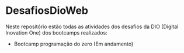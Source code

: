 # DesafiosDioWeb
Neste repositório estão todas as atividades dos desafios da DIO (Digital Inovation One) dos bootcamps realizados:

- Bootcamp programação do zero (Em andamento)
